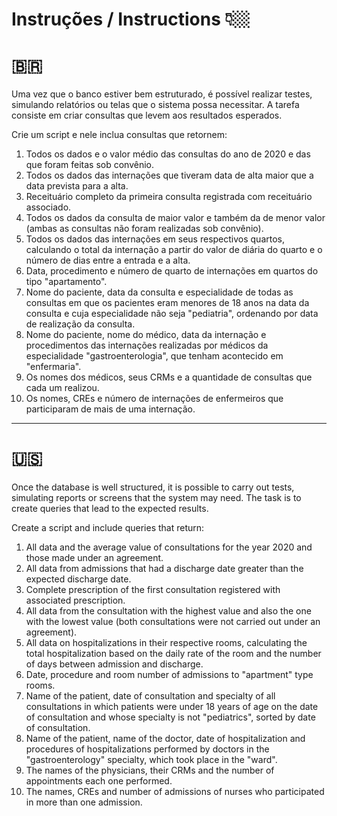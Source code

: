 # Instruções / Instructions 👇🏼

# 🇧🇷 
Uma vez que o banco estiver bem estruturado, é possível realizar testes, simulando relatórios ou telas que o sistema possa necessitar. A tarefa consiste em criar consultas que levem aos resultados esperados.

Crie um script e nele inclua consultas que retornem:

1. Todos os dados e o valor médio das consultas do ano de 2020 e das que foram feitas sob convênio.
2. Todos os dados das internações que tiveram data de alta maior que a data prevista para a alta.
3. Receituário completo da primeira consulta registrada com receituário associado.
4. Todos os dados da consulta de maior valor e também da de menor valor (ambas as consultas não foram realizadas sob convênio).
5. Todos os dados das internações em seus respectivos quartos, calculando o total da internação a partir do valor de diária do quarto e o número de dias entre a entrada e a alta.
6. Data, procedimento e número de quarto de internações em quartos do tipo "apartamento".
7. Nome do paciente, data da consulta e especialidade de todas as consultas em que os pacientes eram menores de 18 anos na data da consulta e cuja especialidade não seja "pediatria", ordenando por data de realização da consulta.
8. Nome do paciente, nome do médico, data da internação e procedimentos das internações realizadas por médicos da especialidade "gastroenterologia", que tenham acontecido em "enfermaria".
9. Os nomes dos médicos, seus CRMs e a quantidade de consultas que cada um realizou.
10. Os nomes, CREs e número de internações de enfermeiros que participaram de mais de uma internação.

---------------------------------------------------------------------------------------------------------------------------------------------------------

# 🇺🇸 
Once the database is well structured, it is possible to carry out tests, simulating reports or screens that the system may need. The task is to create queries that lead to the expected results.

Create a script and include queries that return:

1. All data and the average value of consultations for the year 2020 and those made under an agreement.
2. All data from admissions that had a discharge date greater than the expected discharge date.
3. Complete prescription of the first consultation registered with associated prescription.
4. All data from the consultation with the highest value and also the one with the lowest value (both consultations were not carried out under an agreement).
5. All data on hospitalizations in their respective rooms, calculating the total hospitalization based on the daily rate of the room and the number of days between admission and discharge.
6. Date, procedure and room number of admissions to "apartment" type rooms.
7. Name of the patient, date of consultation and specialty of all consultations in which patients were under 18 years of age on the date of consultation and whose specialty is not "pediatrics", sorted by date of consultation.
8. Name of the patient, name of the doctor, date of hospitalization and procedures of hospitalizations performed by doctors in the "gastroenterology" specialty, which took place in the "ward".
9. The names of the physicians, their CRMs and the number of appointments each one performed.
10. The names, CREs and number of admissions of nurses who participated in more than one admission.
